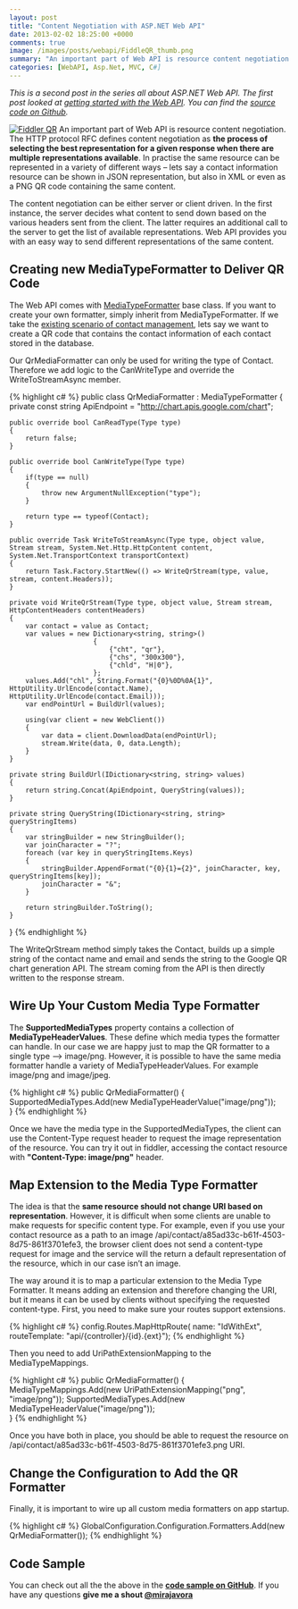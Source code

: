 ```yaml
---
layout: post
title: "Content Negotiation with ASP.NET Web API"
date: 2013-02-02 18:25:00 +0000
comments: true
image: /images/posts/webapi/FiddleQR_thumb.png
summary: "An important part of Web API is resource content negotiation. The HTTP protocol RFC defines content negotiation as the process of selecting the best representation for a given response when there are multiple representations available. In practise the same resource can be represented in a variety of different ways – lets say a contact information resource can be shown in JSON representation, but also in XML or even as a PNG QR code containing the same content."
categories: [WebAPI, Asp.Net, MVC, C#]
---
```


*This is a second post in the series all about ASP.NET Web API. The first post looked at [getting started with the Web API](http://blog.mirajavora.com/getting-started-with-asp.net-web-api). You can find the [source code on Github](https://github.com/mirajavora/WebAPISample).*

<a href="/images/posts/webapi/FiddleQR.png"><img alt="Fiddler QR" src="/images/posts/webapi/FiddleQR_thumb.png" class="post-image-right" /></a>
An important part of Web API is resource content negotiation. The HTTP protocol RFC defines content negotiation as **the process of selecting the best representation for a given response when there are multiple representations available**. In practise the same resource can be represented in a variety of different ways – lets say a contact information resource can be shown in JSON representation, but also in XML or even as a PNG QR code containing the same content.

The content negotiation can be either server or client driven. In the first instance, the server decides what content to send down based on the various headers sent from the client. The latter requires an additional call to the server to get the list of available representations. Web API provides you with an easy way to send different representations of the same content.

Creating new MediaTypeFormatter to Deliver QR Code
-------------------

The Web API comes with [MediaTypeFormatter](http://msdn.microsoft.com/en-us/library/system.net.http.formatting.mediatypeformatter.aspx) base class. If you want to create your own formatter, simply inherit from MediaTypeFormatter. If we take the [existing scenario of contact management](/getting-started-with-asp.net-web-api/), lets say we want to create a QR code that contains the contact information of each contact stored in the database.

Our QrMediaFormatter can only be used for writing the type of Contact. Therefore we add logic to the CanWriteType and override the WriteToStreamAsync member.

{% highlight c# %}
public class QrMediaFormatter : MediaTypeFormatter
{
    private const string ApiEndpoint = "http://chart.apis.google.com/chart";
 
    public override bool CanReadType(Type type)
    {
        return false;
    }
 
    public override bool CanWriteType(Type type)
    {
        if(type == null)
        {
            throw new ArgumentNullException("type");
        }
 
        return type == typeof(Contact);
    }
 
    public override Task WriteToStreamAsync(Type type, object value, Stream stream, System.Net.Http.HttpContent content, System.Net.TransportContext transportContext)
    {
        return Task.Factory.StartNew(() => WriteQrStream(type, value, stream, content.Headers));
    }
 
    private void WriteQrStream(Type type, object value, Stream stream, HttpContentHeaders contentHeaders)
    {
        var contact = value as Contact;
        var values = new Dictionary<string, string>()
                         {
                             {"cht", "qr"},
                             {"chs", "300x300"},
                             {"chld", "H|0"},
                         };
        values.Add("chl", String.Format("{0}%0D%0A{1}", HttpUtility.UrlEncode(contact.Name), HttpUtility.UrlEncode(contact.Email)));
        var endPointUrl = BuildUrl(values);
 
        using(var client = new WebClient())
        {
            var data = client.DownloadData(endPointUrl);
            stream.Write(data, 0, data.Length);
        }
    }
 
    private string BuildUrl(IDictionary<string, string> values)
    {
        return string.Concat(ApiEndpoint, QueryString(values));
    }
 
    private string QueryString(IDictionary<string, string> queryStringItems)
    {
        var stringBuilder = new StringBuilder();
        var joinCharacter = "?";
        foreach (var key in queryStringItems.Keys)
        {
            stringBuilder.AppendFormat("{0}{1}={2}", joinCharacter, key, queryStringItems[key]);
            joinCharacter = "&";
        }
 
        return stringBuilder.ToString();
    }
}
{% endhighlight %} 

The WriteQrStream method simply takes the Contact, builds up a simple string of the contact name and email and sends the string to the Google QR chart generation API. The stream coming from the API is then directly written to the response stream.

Wire Up Your Custom Media Type Formatter
-------------------

The **SupportedMediaTypes** property contains a collection of **MediaTypeHeaderValues**. These define which media types the formatter can handle. In our case we are happy just to map the QR formatter to a single type –> image/png. However, it is possible to have the same media formatter handle a variety of MediaTypeHeaderValues. For example image/png and image/jpeg.

{% highlight c# %}
public QrMediaFormatter()
{
    SupportedMediaTypes.Add(new MediaTypeHeaderValue("image/png"));   
}
{% endhighlight %} 

Once we have the media type in the SupportedMediaTypes, the client can use the Content-Type request header to request the image representation of the resource. You can try it out in fiddler, accessing the contact resource with **"Content-Type: image/png"** header.

Map Extension to the Media Type Formatter
-------------------

The idea is that the **same resource should not change URI based on representation**. However, it is difficult when some clients are unable to make requests for specific content type. For example, even if you use your contact resource as a path to an image /api/contact/a85ad33c-b61f-4503-8d75-861f3701efe3, the browser client does not send a content-type request for image and the service will the return a default representation of the resource, which in our case isn’t an image.

The way around it is to map a particular extension to the Media Type Formatter. It means adding an extension and therefore changing the URI, but it means it can be used by clients without specifying the requested content-type. First, you need to make sure your routes support extensions.

{% highlight c# %}
config.Routes.MapHttpRoute(
    name: "IdWithExt",
    routeTemplate: "api/{controller}/{id}.{ext}");
{% endhighlight %} 

Then you need to add UriPathExtensionMapping to the MediaTypeMappings.

{% highlight c# %}
public QrMediaFormatter()
{
    MediaTypeMappings.Add(new UriPathExtensionMapping("png", "image/png"));
    SupportedMediaTypes.Add(new MediaTypeHeaderValue("image/png"));   
}
{% endhighlight %} 

Once you have both in place, you should be able to request the resource on /api/contact/a85ad33c-b61f-4503-8d75-861f3701efe3.png URI.

Change the Configuration to Add the QR Formatter
-------------------

Finally, it is important to wire up all custom media formatters on app startup.

{% highlight c# %}
GlobalConfiguration.Configuration.Formatters.Add(new QrMediaFormatter());
{% endhighlight %} 

Code Sample
-------------------

You can check out all the the above in the [**code sample on GitHub**](https://github.com/mirajavora/WebAPISample). If you have any questions **give me a shout [@mirajavora](http://twitter.com/mirajavora)**